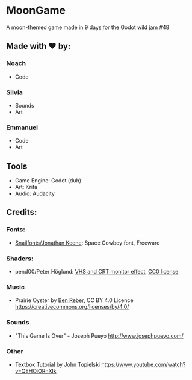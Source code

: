 # MoonGame
A moon-themed game made in 9 days for the Godot wild jam #48
## Made with ❤️ by: 
### Noach
* Code
### Silvia 
* Sounds 
* Art
### Emmanuel
* Code
* Art 
## Tools
* Game Engine: Godot (duh)
* Art: Krita
* Audio: Audacity

## Credits:
### Fonts: 
* [Snailfonts/Jonathan Keene](https://www.fontspace.com/snailfonts): Space Cowboy font, Freeware
### Shaders:
* pend00/Peter Höglund: [VHS and CRT monitor effect](https://godotshaders.com/shader/vhs-and-crt-monitor-effect/), [CC0 license](https://creativecommons.org/publicdomain/zero/1.0/)
### Music
 * Prairie Oyster by [Ben Reber](https://soundcloud.com/user-411047148/sets/the-hero-approaches), CC BY 4.0 Licence https://creativecommons.org/licenses/by/4.0/
 ### Sounds
 * "This Game Is Over" - Joseph Pueyo http://www.josephpueyo.com/
### Other
* Textbox Tutorial by John Topielski https://www.youtube.com/watch?v=QEHOiORnXIk
